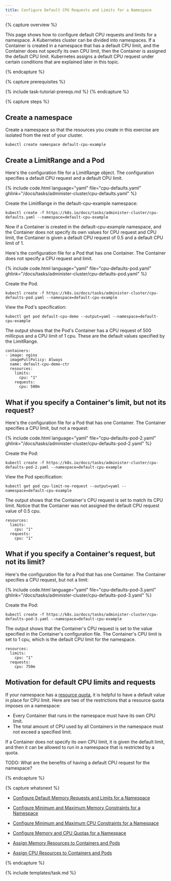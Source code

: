 ```yaml
---
title: Configure Default CPU Requests and Limits for a Namespace
---
```


{% capture overview %}

This page shows how to configure default CPU requests and limits for a namespace.
A Kubernetes cluster can be divided into namespaces. If a Container is created in a namespace
that has a default CPU limit, and the Container does not specify its own CPU limit, then
the Container is assigned the default CPU limit. Kubernetes assigns a default CPU request
under certain conditions that are explained later in this topic.

{% endcapture %}

{% capture prerequisites %}

{% include task-tutorial-prereqs.md %}
{% endcapture %}

{% capture steps %}

## Create a namespace

Create a namespace so that the resources you create in this exercise are
isolated from the rest of your cluster.

```shell
kubectl create namespace default-cpu-example
```

## Create a LimitRange and a Pod

Here's the configuration file for a LimitRange object. The configuration specifies
a default CPU request and a default CPU limit.

{% include code.html language="yaml" file="cpu-defaults.yaml" ghlink="/docs/tasks/administer-cluster/cpu-defaults.yaml" %}

Create the LimitRange in the default-cpu-example namespace:

```shell
kubectl create -f https://k8s.io/docs/tasks/administer-cluster/cpu-defaults.yaml --namespace=default-cpu-example
```

Now if a Container is created in the default-cpu-example namespace, and the
Container does not specify its own values for CPU request and CPU limit,
the Container is given a default CPU request of 0.5 and a default
CPU limit of 1.

Here's the configuration file for a Pod that has one Container. The Container
does not specify a CPU request and limit.

{% include code.html language="yaml" file="cpu-defaults-pod.yaml" ghlink="/docs/tasks/administer-cluster/cpu-defaults-pod.yaml" %}

Create the Pod.

```shell
kubectl create -f https://k8s.io/docs/tasks/administer-cluster/cpu-defaults-pod.yaml --namespace=default-cpu-example
```

View the Pod's specification:

```shell
kubectl get pod default-cpu-demo --output=yaml --namespace=default-cpu-example
```

The output shows that the Pod's Container has a CPU request of 500 millicpus and
a CPU limit of 1 cpu. These are the default values specified by the LimitRange.

```shel
containers:
- image: nginx
  imagePullPolicy: Always
  name: default-cpu-demo-ctr
  resources:
    limits:
      cpu: "1"
    requests:
      cpu: 500m
```

## What if you specify a Container's limit, but not its request?

Here's the configuration file for a Pod that has one Container. The Container
specifies a CPU limit, but not a request:

{% include code.html language="yaml" file="cpu-defaults-pod-2.yaml" ghlink="/docs/tasks/administer-cluster/cpu-defaults-pod-2.yaml" %}

Create the Pod:


```shell
kubectl create -f https://k8s.io/docs/tasks/administer-cluster/cpu-defaults-pod-2.yaml --namespace=default-cpu-example
```

View the Pod specification:

```
kubectl get pod cpu-limit-no-request --output=yaml --namespace=default-cpu-example
```

The output shows that the Container's CPU request is set to match its CPU limit.
Notice that the Container was not assigned the default CPU request value of 0.5 cpu.

```
resources:
  limits:
    cpu: "1"
  requests:
    cpu: "1"
```

## What if you specify a Container's request, but not its limit?

Here's the configuration file for a Pod that has one Container. The Container
specifies a CPU request, but not a limit:

{% include code.html language="yaml" file="cpu-defaults-pod-3.yaml" ghlink="/docs/tasks/administer-cluster/cpu-defaults-pod-3.yaml" %}

Create the Pod:

```shell
kubectl create -f https://k8s.io/docs/tasks/administer-cluster/cpu-defaults-pod-3.yaml --namespace=default-cpu-example
```

The output shows that the Container's CPU request is set to the value specified in the
Container's configuration file. The Container's CPU limit is set to 1 cpu, which is the
default CPU limit for the namespace.

```
resources:
  limits:
    cpu: "1"
  requests:
    cpu: 750m
```

## Motivation for default CPU limits and requests

If your namespace has a
[resource quota](),
it is helpful to have a default value in place for CPU limit.
Here are two of the restrictions that a resource quota imposes on a namespace:

* Every Container that runs in the namespace must have its own CPU limit.
* The total amount of CPU used by all Containers in the namespace must not exceed a specified limit.

If a Container does not specify its own CPU limit, it is given the default limit, and then
it can be allowed to run in a namespace that is restricted by a quota.

TODO: What are the benefits of having a default CPU request for the namespace?

{% endcapture %}

{% capture whatsnext %}

* [Configure Default Memory Requests and Limits for a Namespace](docs/tasks/administer-cluster/default-memory-request-limit/)

* [Configure Minimum and Maximum Memory Constraints for a Namespace](/docs/tasks/administer-cluster/memory-constraint-namespace/)

* [Configure Minimum and Maximum CPU Constraints for a Namespace](/docs/tasks/administer-cluster/cpu-constraint-namespace/)

* [Configure Memory and CPU Quotas for a Namespace](docs/tasks/administer-cluster/quota-memory-cpu-namespace)

* [Assign Memory Resources to Containers and Pods](/docs/tasks/configure-pod-container/assign-memory-resource/)

* [Assign CPU Resources to Containers and Pods](docs/tasks/configure-pod-container/assign-cpu-resource/)

{% endcapture %}

{% include templates/task.md %}
